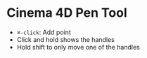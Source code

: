 # Cinema 4D Pen Tool

- `⌘-click`: Add point
- Click and hold shows the handles
- Hold shift to only move one of the handles
